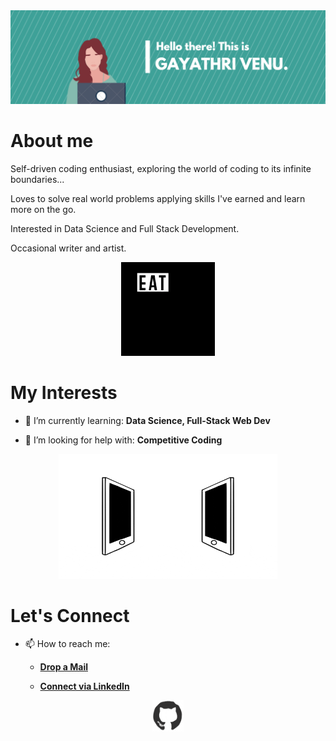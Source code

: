 

<div align="center">
<img src="https://github.com/gayathri-venu/gayathri-venu/blob/master/banner.png" alt="Gayathri Venu"/>
</div>


# About me

Self-driven coding enthusiast, exploring the world of coding to its infinite boundaries...

Loves to solve real world problems applying skills I've earned and learn more on the go.

Interested in Data Science and Full Stack Development. 

Occasional writer and artist.


<div align="center">
<img src="https://github.com/gayathri-venu/gayathri-venu/blob/master/giphy.webp" alt="Code" width="150" height="150" />
</div>


# My Interests

- 🌱 I’m currently learning: **Data Science, Full-Stack Web Dev**

- 🤔 I’m looking for help with: **Competitive Coding**


<div align="center">
<img src="https://github.com/gayathri-venu/gayathri-venu/blob/master/connected.gif" alt="Connect" width="350" height="200" />
</div>


# Let's Connect

- 📫 How to reach me: 
   
   * [**Drop a Mail**](mailto:gayathrivenu2000@gmail.com)

   * [**Connect via LinkedIn**](https://www.linkedin.com/in/gayathri-venu-67b55b183/)


<div align="center">
<img src="https://github.com/gayathri-venu/gayathri-venu/blob/master/octo.gif" alt="Octo" width="50" height="50" />
</div>





